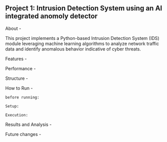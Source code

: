 ## Project 1: Intrusion Detection System using an AI integrated anomoly detector

About -

This project implements a Python-based Intrusion Detection System (IDS) module leveraging machine learning algorithms to analyze network traffic data and identify anomalous behavior indicative of cyber threats.

Features -

Performance - 

Structure - 

How to Run - 

    before running:

    Setup:

    Execution:

Results and Analysis -


Future changes -




    

